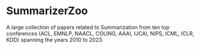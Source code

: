 # SummarizerZoo
A large collection of papers related to Summarization from ten top conferences (ACL, EMNLP, NAACL, COLING, AAAI, IJCAI, NIPS, ICML, ICLR, KDD) spanning the years 2010 to 2023.
